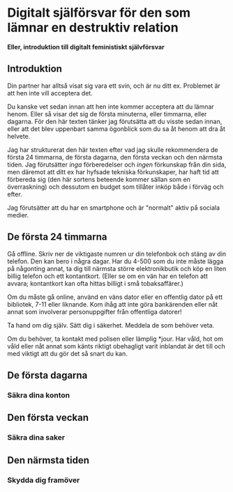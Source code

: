 # Digitalt själförsvar för den som lämnar en destruktiv relation

**Eller, introduktion till digitalt feministiskt självförsvar**

## Introduktion
Din partner har alltså visat sig vara ett svin, och är nu ditt ex. Problemet är att hen inte vill acceptera det.

Du kanske vet sedan innan att hen inte kommer acceptera att du lämnar henom. Eller så visar det sig de första minuterna, eller timmarna, eller dagarna. För den här texten tänker jag förutsätta att du visste sedan innan, eller att det blev uppenbart samma ögonblick som du sa åt henom att dra åt helvete.

Jag har strukturerat den här texten efter vad jag skulle rekommendera de första 24 timmarna, de första dagarna, den första veckan och den närmsta tiden. Jag förutsätter *inga* förberedelser och *ingen* förkunskap från din sida, men däremot att ditt ex har hyfsade tekniska förkunskaper, har haft tid att förbereda sig (den här sortens beteende kommer sällan som en överraskning) och dessutom en budget som tillåter inköp både i förväg och efter.

Jag förutsätter att du har en smartphone och är "normalt" aktiv på sociala medier.

## De första 24 timmarna
Gå offline. Skriv ner de viktigaste numren ur din telefonbok och stäng av din telefon. Den kan bero i några dagar. Har du 4-500 som du inte måste lägga på någonting annat, ta dig till närmsta större elektronikbutik och köp en liten billig telefon och ett kontantkort. (Eller se om en vän har en telefon att avvara; kontantkort kan ofta hittas billigt i små tobaksaffärer.)

Om du måste gå online, använd en väns dator eller en offentlig dator på ett bibliotek, 7-11 eller liknande. Kom ihåg att inte göra bankärenden eller nåt annat som involverar personuppgifter från offentliga datorer!

Ta hand om dig själv. Sätt dig i säkerhet. Meddela de som behöver veta.

Om du behöver, ta kontakt med polisen eller lämplig *jour. Har våld, hot om våld eller nåt annat som känts riktigt obehagligt varit inblandat är det till och med viktigt att du gör det så snart du kan.

## De första dagarna

### Säkra dina konton

## Den första veckan

### Säkra dina saker

## Den närmsta tiden

### Skydda dig framöver